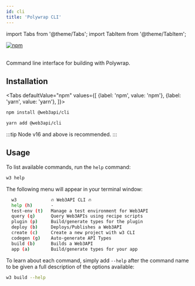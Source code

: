 ```yaml
---
id: cli
title: 'Polywrap CLI'
---
```

import Tabs from '@theme/Tabs';
import TabItem from '@theme/TabItem';

<a href="https://www.npmjs.com/package/@web3api/cli" target="_blank" rel="noopener noreferrer">
<img src="https://img.shields.io/npm/v/@web3api/cli.svg" alt="npm"/>
</a>

<br/>
<br/>

Command line interface for building with Polywrap.

## Installation

<Tabs
defaultValue="npm"
values={[
{label: 'npm', value: 'npm'},
{label: 'yarn', value: 'yarn'},
]}>
  <TabItem value="npm">

  ```bash
  npm install @web3api/cli
  ```
  </TabItem>
  <TabItem value="yarn">

  ```bash
  yarn add @web3api/cli
  ```
  </TabItem>
</Tabs>

:::tip
Node v16 and above is recommended.
:::

## Usage

To list available commands, run the `help` command:

```bash
w3 help
```

The following menu will appear in your terminal window:

```sh
  w3             🔥 Web3API CLI 🔥
  help (h)       -
  test-env (t)   Manage a test environment for Web3API
  query (q)      Query Web3APIs using recipe scripts
  plugin (p)     Build/generate types for the plugin
  deploy (b)     Deploys/Publishes a Web3API
  create (c)     Create a new project with w3 CLI
  codegen (g)    Auto-generate API Types
  build (b)      Builds a Web3API
  app (a)        Build/generate types for your app
```

To learn about each command, simply add `--help` after the command name to be given a full description of the options available:
```bash
w3 build --help
```

